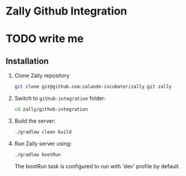 # Zally Github Integration

# TODO write me

## Installation

1. Clone Zally repository
    ```bash
    git clone git@github.com:zalando-incubator/zally.git zally
    ```

2. Switch to `github-integration` folder:
	```bash
	cd zally/github-integration
	```

3. Build the server:
    ```bash
    ./gradlew clean build
    ```

4. Run Zally server using:
    ```bash
    ./gradlew bootRun
    ```
    The bootRun task is configured to run with 'dev' profile by default.